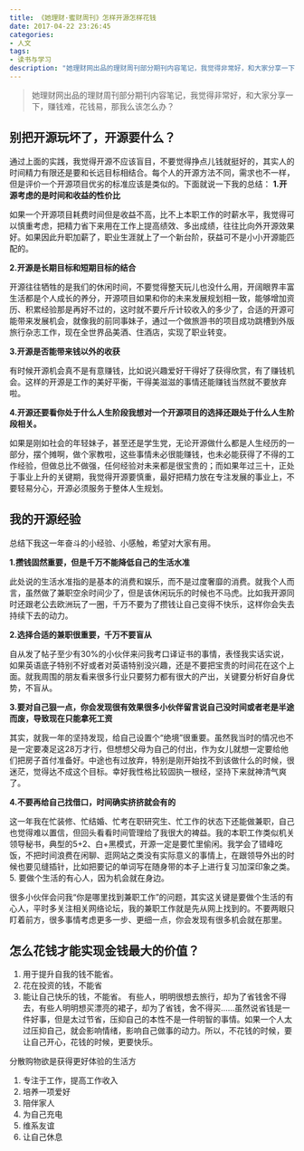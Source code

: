 ```yaml
---
title: 《她理财·蜜财周刊》怎样开源怎样花钱
date: 2017-04-22 23:26:45
categories:
- 人文
tags:
- 读书与学习
description: "她理财网出品的理财周刊部分期刊内容笔记，我觉得非常好，和大家分享一下，赚钱难，花钱易，那我么该怎么办？"
---
```


> 她理财网出品的理财周刊部分期刊内容笔记，我觉得非常好，和大家分享一下，赚钱难，花钱易，那我么该怎么办？

## 别把开源玩坏了，开源要什么？

通过上面的实践，我觉得开源不应该盲目，不要觉得挣点儿钱就挺好的，其实人的时间精力有限还是要和长远目标相结合。每个人的开源方法不同，需求也不一样，但是评价一个开源项目优劣的标准应该是类似的。下面就说一下我的总结：
**1.开源考虑的是时间和收益的性价比**

如果一个开源项目耗费时间但是收益不高，比不上本职工作的时薪水平，我觉得可以慎重考虑，把精力省下来用在工作上提高绩效、多出成绩，往往比向外开源效果好。如果因此升职加薪了，职业生涯就上了一个新台阶，获益可不是小小开源能匹配的。

**2.开源是长期目标和短期目标的结合**

开源往往牺牲的是我们的休闲时间，不要觉得整天玩儿也没什么用，开阔眼界丰富生活都是个人成长的养分，开源项目如果和你的未来发展规划相一致，能够增加资历、积累经验那是再好不过的，这时就不要斤斤计较收入的多少了，合适的开源可能带来发展机会，就像我的前同事妹子，通过一个做旅游书的项目成功跳槽到外版旅行杂志工作，现在全世界品美酒、住酒店，实现了职业转变。

**3.开源是否能带来钱以外的收获**

有时候开源机会真不是有意赚钱，比如说兴趣爱好干得好了获得欣赏，有了赚钱机会。这样的开源是工作的美好平衡，干得美滋滋的事情还能赚钱当然就不要放弃啦。

**4.开源还要看你处于什么人生阶段我想对一个开源项目的选择还跟处于什么人生阶段相关。**

如果是刚如社会的年轻妹子，甚至还是学生党，无论开源做什么都是人生经历的一部分，摆个摊啊，做个家教啦，这些事情未必很能赚钱，也未必能获得了不得的工作经验，但做总比不做强，任何经验对未来都是很宝贵的；而如果年过三十，正处于事业上升的关键期，我觉得开源要慎重，最好把精力放在专注发展的事业上，不要轻易分心，开源必须服务于整体人生规划。

## 我的开源经验

总结下我这一年奋斗的小经验、小感触，希望对大家有用。

**1.攒钱固然重要，但是千万不能降低自己的生活水准**

此处说的生活水准指的是基本的消费和娱乐，而不是过度奢靡的消费。就我个人而言，虽然做了兼职空余时间少了，但是该休闲玩乐的时候也不马虎。比如我开源同时还跟老公去欧洲玩了一圈，千万不要为了攒钱让自己变得不快乐，这样你会失去持续下去的动力。

**2.选择合适的兼职很重要，千万不要盲从**

自从发了帖子至少有30%的小伙伴来问我考口译证书的事情，表怪我实话实说，如果英语底子特别不好或者对英语特别没兴趣，还是不要把宝贵的时间花在这个上面。就我周围的朋友看来很多行业只要努力都有很大的产出，关键要分析好自身优势，不盲从。

**3.要对自己狠一点，你会发现很有效果很多小伙伴留言说自己没时间或者老是半途而废，导致现在只能拿死工资**

其实，就我一年的坚持发现，给自己设置个“绝境”很重要。虽然我当时的情况也不是一定要凑足这28万才行，但想想父母为自己的付出，作为女儿就想一定要给他们把房子首付准备好。中途也有过放弃，特别是刚开始找不到该做什么的时候，很迷茫，觉得达不成这个目标。幸好我性格比较固执一根经，坚持下来就神清气爽了。

**4.不要再给自己找借口，时间确实挤挤就会有的**

这一年我在忙装修、忙结婚、忙考在职研究生、忙工作的状态下还能做兼职，自己也觉得难以置信，但回头看看时间管理给了我很大的裨益。我的本职工作类似机关领导秘书，典型的5+2、白+黑模式，开源一定是要忙里偷闲。我学会了错峰吃饭，不把时间浪费在闲聊、逛网站之类没有实际意义的事情上，在跟领导外出的时候也要见缝插针，比如把要记的单词写在随身带的本子上进行复习加深印象之类。5. 要做个生活的有心人，因为机会就在身边。

很多小伙伴会问我“你是哪里找到兼职工作”的问题，其实这关键是要做个生活的有心人，平时多关注相关网络论坛，我的兼职工作就是先从网上找到的。不要两眼只盯着前方，很多事情考虑更多一步、更细一点，你会发现有很多机会就在那里。

## 怎么花钱才能实现金钱最大的价值？

1. 用于提升自我的钱不能省。
2. 花在投资的钱，不能省
3. 能让自己快乐的钱，不能省。
  有些人，明明很想去旅行，却为了省钱舍不得去，有些人明明想买漂亮的裙子，却为了省钱，舍不得买……虽然说省钱是一件好事，但是太过节省，压抑自己的本性不是一件明智的事情。如果一个人太过压抑自己，就会影响情绪，影响自己做事的动力。所以，不花钱的时候，要让自己开心，花钱的时候，更要快乐。

分散购物欲是获得更好体验的生活方
1. 专注于工作，提高工作收入
2. 培养一项爱好
3. 陪伴家人
4. 为自己充电
5. 维系友谊
6. 让自己休息
